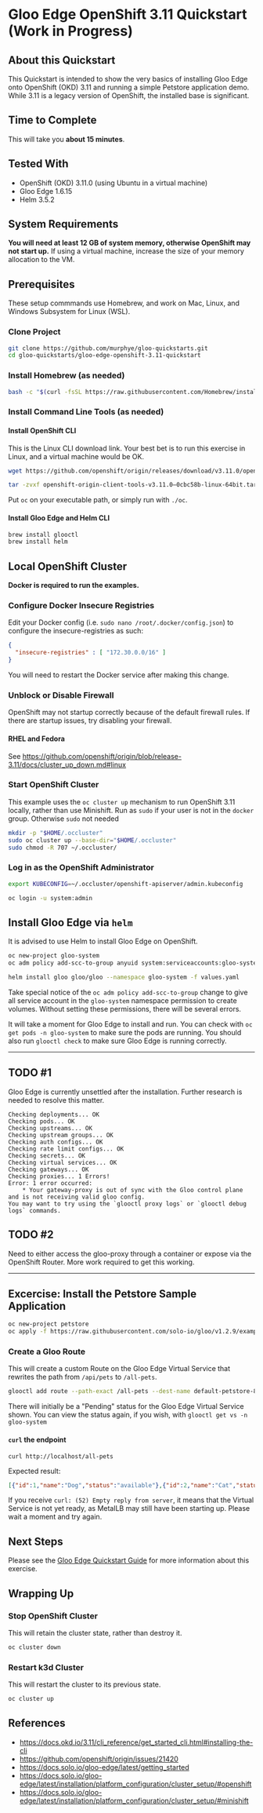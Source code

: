 # Gloo Edge OpenShift 3.11 Quickstart (Work in Progress)

## About this Quickstart

This Quickstart is intended to show the very basics of installing Gloo Edge onto OpenShift (OKD) 3.11 and running a simple Petstore application demo. While 3.11 is a legacy version of OpenShift, the installed base is significant.

## Time to Complete

This will take you **about 15 minutes**.

## Tested With

* OpenShift (OKD) 3.11.0 (using Ubuntu in a virtual machine)
* Gloo Edge 1.6.15
* Helm 3.5.2

## System Requirements

**You will need at least 12 GB of system memory, otherwise OpenShift may not start up.** If using a virtual machine, increase the size of your memory allocation to the VM.

## Prerequisites

These setup commmands use Homebrew, and work on Mac, Linux, and Windows Subsystem for Linux (WSL).

### Clone Project

```bash
git clone https://github.com/murphye/gloo-quickstarts.git
cd gloo-quickstarts/gloo-edge-openshift-3.11-quickstart
```

### Install Homebrew (as needed)
```bash
bash -c "$(curl -fsSL https://raw.githubusercontent.com/Homebrew/install/HEAD/install.sh)"
```

### Install Command Line Tools (as needed)

#### Install OpenShift CLI

This is the Linux CLI download link. Your best bet is to run this exercise in Linux, and a virtual machine would be OK.
```bash
wget https://github.com/openshift/origin/releases/download/v3.11.0/openshift-origin-client-tools-v3.11.0-0cbc58b-linux-64bit.tar.gz

tar -zvxf openshift-origin-client-tools-v3.11.0–0cbc58b-linux-64bit.tar.gz
```
Put `oc` on your executable path, or simply run with `./oc`.

#### Install Gloo Edge and Helm CLI

```bash
brew install glooctl
brew install helm
```

## Local OpenShift Cluster

**Docker is required to run the examples.**

### Configure Docker Insecure Registries

Edit your Docker config (i.e. `sudo nano /root/.docker/config.json`) to configure the insecure-registries as such:

```json
{
  "insecure-registries" : [ "172.30.0.0/16" ]
}
```

You will need to restart the Docker service after making this change.

### Unblock or Disable Firewall 

OpenShift may not startup correctly because of the default firewall rules. If there are startup issues, try disabling your firewall.

#### RHEL and Fedora

See https://github.com/openshift/origin/blob/release-3.11/docs/cluster_up_down.md#linux

### Start OpenShift Cluster

This example uses the `oc cluster up` mechanism to run OpenShift 3.11 locally, rather than use Minishift. Run as `sudo` if your user is not in the `docker` group. Otherwise `sudo` not needed

```bash
mkdir -p "$HOME/.occluster"
sudo oc cluster up --base-dir="$HOME/.occluster"
sudo chmod -R 707 ~/.occluster/
```

### Log in as the OpenShift Administrator

```bash
export KUBECONFIG=~/.occluster/openshift-apiserver/admin.kubeconfig

oc login -u system:admin
```

## Install Gloo Edge via `helm`

It is advised to use Helm to install Gloo Edge on OpenShift. 

```bash
oc new-project gloo-system
oc adm policy add-scc-to-group anyuid system:serviceaccounts:gloo-system

helm install gloo gloo/gloo --namespace gloo-system -f values.yaml
```

Take special notice of the `oc adm policy add-scc-to-group` change to give all service account in the `gloo-system` namespace permission to create volumes. Without setting these permissions, there will be several errors.

It will take a moment for Gloo Edge to install and run. You can check with `oc get pods -n gloo-system` to make sure the pods are running. You should also run `glooctl check` to make sure Gloo Edge is running correctly.

---

## TODO #1

Gloo Edge is currently unsettled after the installation. Further research is needed to resolve this matter.

```
Checking deployments... OK
Checking pods... OK
Checking upstreams... OK
Checking upstream groups... OK
Checking auth configs... OK
Checking rate limit configs... OK
Checking secrets... OK
Checking virtual services... OK
Checking gateways... OK
Checking proxies... 1 Errors!
Error: 1 error occurred:
	* Your gateway-proxy is out of sync with the Gloo control plane and is not receiving valid gloo config.
You may want to try using the `glooctl proxy logs` or `glooctl debug logs` commands.
```

## TODO #2

Need to either access the gloo-proxy through a container or expose via the OpenShift Router. More work required to get this working.

---

## Excercise: Install the Petstore Sample Application

```bash
oc new-project petstore
oc apply -f https://raw.githubusercontent.com/solo-io/gloo/v1.2.9/example/petstore/petstore.yaml
```

### Create a Gloo Route

This will create a custom Route on the Gloo Edge Virtual Service that rewrites the path from `/api/pets` to `/all-pets`.

```bash
glooctl add route --path-exact /all-pets --dest-name default-petstore-8080 --prefix-rewrite /api/pets
```

There will initially be a "Pending" status for the Gloo Edge Virtual Service shown. You can view the status again, if you wish, with `glooctl get vs -n gloo-system`

#### `curl` the endpoint

```
curl http://localhost/all-pets
```

Expected result:

```json
[{"id":1,"name":"Dog","status":"available"},{"id":2,"name":"Cat","status":"pending"}]
```

If you receive `curl: (52) Empty reply from server`, it means that the Virtual Service is not yet ready, as MetalLB may still have been starting up. Please wait a moment and try again.

## Next Steps

Please see the [Gloo Edge Quickstart Guide](https://docs.solo.io/gloo-edge/latest/guides/traffic_management/hello_world/) for more information about this exercise.

## Wrapping Up

### Stop OpenShift Cluster

This will retain the cluster state, rather than destroy it.

```bash
oc cluster down
```

### Restart k3d Cluster

This will restart the cluster to its previous state.

```bash
oc cluster up
```

## References

* https://docs.okd.io/3.11/cli_reference/get_started_cli.html#installing-the-cli
* https://github.com/openshift/origin/issues/21420
* https://docs.solo.io/gloo-edge/latest/getting_started
* https://docs.solo.io/gloo-edge/latest/installation/platform_configuration/cluster_setup/#openshift
* https://docs.solo.io/gloo-edge/latest/installation/platform_configuration/cluster_setup/#minishift